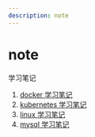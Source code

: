 ```yaml
---
description: note
---
```


# note

学习笔记

1. [docker 学习笔记](docker/)
2. [kubernetes 学习笔记](kubernetes/)
3. [linux 学习笔记](linux/)
4. [mysql 学习笔记](mysql/)

